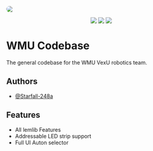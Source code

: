 <p align="center">
    <img src="https://cdn.vox-cdn.com/thumbor/WA6bulFaVqI8-ftaiTfJTbPbxMs=/0x0:2244x1004/1200x0/filters:focal(0x0:2244x1004):no_upscale()/cdn.vox-cdn.com/uploads/chorus_asset/file/22640488/Screen_Shot_2021_06_06_at_12.20.52_AM.png" 
         style="border-radius: 15px; overflow: hidden; display: block;">
</p>

<p align="center">
    <img src="https://img.shields.io/badge/c++-%2300599C.svg?style=for-the-badge&logo=c%2B%2B&logoColor=gold">
    <img src="https://img.shields.io/github/actions/workflow/status/Starfall-248a/WMU-Base/pros-build.yml?style=for-the-badge">
    <img src="https://img.shields.io/github/stars/Starfall-248a/WMU-Base?style=for-the-badge&color=gold">
</p>

# WMU Codebase

The general codebase for the WMU VexU robotics team.



## Authors

- [@Starfall-248a](https://github.com/Starfall-248a)

## Features

- All lemlib Features
- Addressable LED strip support
- Full UI Auton selector
